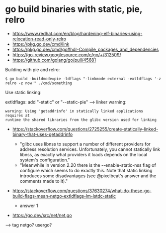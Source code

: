 # go build binaries with static, pie, relro

* https://www.redhat.com/en/blog/hardening-elf-binaries-using-relocation-read-only-relro
* https://pkg.go.dev/cmd/link
* https://pkg.go.dev/cmd/go#hdr-Compile_packages_and_dependencies
* https://go-review.googlesource.com/c/go/+/312509/
* https://github.com/golang/go/pull/45681

Building with pie and relro:

```console
$ go build -buildmode=pie -ldflags "-linkmode external -extldflags '-z relro -z now'" ./cmd/something
```

Use static linking:

extldflags: add "-static" or "--static-pie" --> linker warning:

```
warning: Using 'getaddrinfo' in statically linked applications requires at
runtime the shared libraries from the glibc version used for linking
```

* https://stackoverflow.com/questions/2725255/create-statically-linked-binary-that-uses-getaddrinfo
  * "glibc uses libnss to support a number of different providers for address
    resolution services. Unfortunately, you cannot statically link libnss, as
    exactly what providers it loads depends on the local system's
    configuration."
  * "Meanwhile in version 2.20 there is the --enable-static-nss flag of
    configure which seems to do exactly this. Note that static linking
    introduces some disadvantages (see @pixelbeat's answer and the comments
    made to it)."

* https://stackoverflow.com/questions/37630274/what-do-these-go-build-flags-mean-netgo-extldflags-lm-lstdc-static
  * answer 1
* https://go.dev/src/net/net.go

--> tag netgo? usergo?
